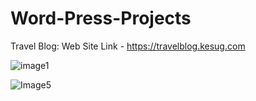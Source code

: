 # Word-Press-Projects
Travel Blog: Web Site Link - https://travelblog.kesug.com

![image1](https://github.com/Venkatesh771/Word-Press-Projects/assets/126060585/92919137-e1b6-4557-952c-3b12b7a15da9) 

![Image5](https://github.com/Venkatesh771/Word-Press-Projects/assets/126060585/0205f27d-1690-48af-a323-a2c1aa340b28)

